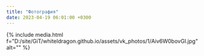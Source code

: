 ```yaml
---
title: "Фотография"
date: 2023-04-19 06:01:00 +0300
---
```



{% include media.html f="D:/site/GiT/whiteldragon.github.io/assets/vk_photos/1/Aiv6W0bovGI.jpg" alt="" %}
